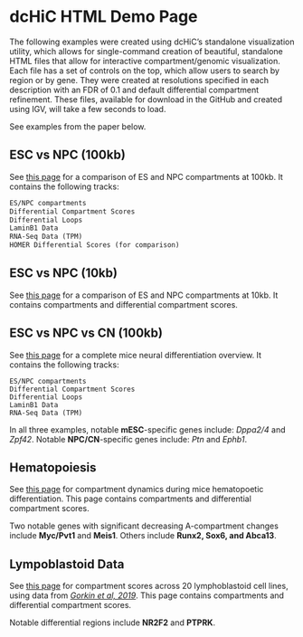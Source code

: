 # dcHiC HTML Demo Page

The following examples were created using dcHiC’s standalone visualization utility, which allows for single-command creation of beautiful, standalone HTML files that allow for interactive compartment/genomic visualization. Each file has a set of controls on the top, which allow users to search by region or by gene. They were created at resolutions specified in each description with an FDR of 0.1 and default differential compartment refinement. These files, available for download in the GitHub and created using IGV, will take a few seconds to load.

See examples from the paper below. 

## ESC vs NPC (100kb)

See [this page](https://ay-lab.github.io/dcHiC/ESC_NPC_100Kb.RefineY_Rconf90_FDR10.pcOri.html) for a comparison of ES and NPC compartments at 100kb. It contains the following tracks:  
```markdown
ES/NPC compartments
Differential Compartment Scores
Differential Loops
LaminB1 Data
RNA-Seq Data (TPM)
HOMER Differential Scores (for comparison)
```

## ESC vs NPC (10kb)

See [this page](https://ay-lab.github.io/dcHiC/ESC_NPC_10Kb.RefineY_Rconf90_FDR10.pcOri.html) for a comparison of ES and NPC compartments at 10kb. It contains compartments and differential compartment scores. 

## ESC vs NPC vs CN (100kb)

See [this page](https://ay-lab.github.io/dcHiC/ESC_NPC_CN_100Kb.RefineY_Rconf90_FDR10.pcOri.html) for a complete mice neural differentiation overview. It contains the following tracks: 
```
ES/NPC compartments
Differential Compartment Scores
Differential Loops
LaminB1 Data
RNA-Seq Data (TPM)
```

In all three examples, notable **mESC**-specific genes include: *Dppa2/4* and *Zpf42*. Notable **NPC/CN**-specific genes include: *Ptn* and *Ephb1*. 

## Hematopoiesis 

See [this page](https://ay-lab.github.io/dcHiC/gorking_hg19_40Kb.RefineY_Rconf90_FDR10.pcOri.html) for compartment dynamics during mice hematopoetic differentiation. This page contains compartments and differential compartment scores. 

Two notable genes with significant decreasing A-compartment changes include **Myc/Pvt1** and **Meis1**. Others include **Runx2, Sox6, and Abca13**.

## Lympoblastoid Data

See [this page](https://ay-lab.github.io/dcHiC/gorking_hg19_40Kb.RefineY_Rconf90_FDR10.pcOri.html) for compartment scores across 20 lymphoblastoid cell lines, using data from [*Gorkin et al, 2019*](https://genomebiology.biomedcentral.com/articles/10.1186/s13059-019-1855-4). This page contains compartments and differential compartment scores. 

Notable differential regions include **NR2F2** and **PTPRK**.



